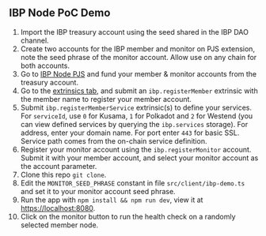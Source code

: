 ## IBP Node PoC Demo

1. Import the IBP treasury account using the seed shared in the IBP DAO channel.
2. Create two accounts for the IBP member and monitor on PJS extension, note the seed phrase of the monitor account. Allow use on any chain for both accounts.
4. Go to [IBP Node PJS](https://polkadot.js.org/apps/?rpc=wss%3A%2F%2Frpc.helikon.io%2Fibp-demo#/accounts) and fund your member & monitor accounts from the treasury account.
5. Go to the [extrinsics tab](https://polkadot.js.org/apps/?rpc=wss%3A%2F%2Frpc.helikon.io%2Fibp-demo#/extrinsics), and submit an `ibp.registerMember` extrinsic with the member name to register your member account.
6. Submit `ibp.registerMemberService` extrinsic(s) to define your services. For `serviceId`, use `0` for Kusama, `1` for Polkadot and `2` for Westend (you can view defined services by querying the `ibp.services` storage). For address, enter your domain name. For port enter `443` for basic SSL. Service path comes from the on-chain service definition.
7. Register your monitor account using the `ibp.registerMonitor` account. Submit it with your member account, and select your monitor account as the account parameter.
8. Clone this repo `git clone`.
9. Edit the `MONITOR_SEED_PHRASE` constant in file `src/client/ibp-demo.ts` and set it to your monitor account seed phrase.
10. Run the app with `npm install && npm run dev`, view it at [https://localhost:8080](https://localhost:8080).
11. Click on the monitor button to run the health check on a randomly selected member node.